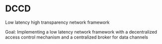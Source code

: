 # DCCD
Low latency high transparency network framework

Goal: Implementing a low latency network framework with a decentralized access control mechanism and a centralized broker for data channels
